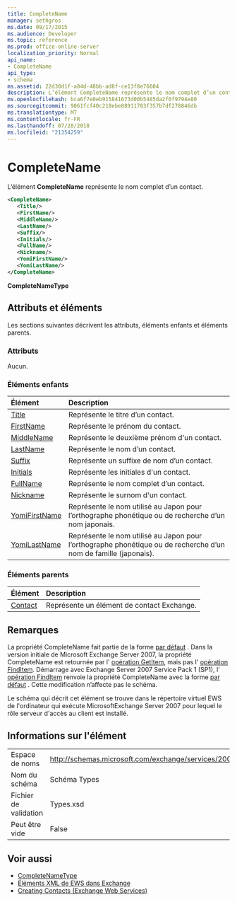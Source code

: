 ```yaml
---
title: CompleteName
manager: sethgros
ms.date: 09/17/2015
ms.audience: Developer
ms.topic: reference
ms.prod: office-online-server
localization_priority: Normal
api_name:
- CompleteName
api_type:
- schema
ms.assetid: 22d30d1f-a84d-48bb-ad8f-ce13f8e76604
description: L’élément CompleteName représente le nom complet d’un contact.
ms.openlocfilehash: bca6f7e0eb915841673d00b5485da2f0f9794e80
ms.sourcegitcommit: 9061fcf40c218ebe88911783f357b7df278846db
ms.translationtype: MT
ms.contentlocale: fr-FR
ms.lasthandoff: 07/28/2018
ms.locfileid: "21354259"
---
```

# <a name="completename"></a>CompleteName

L’élément **CompleteName** représente le nom complet d’un contact. 
  
```xml
<CompleteName>
   <Title/>
   <FirstName/>
   <MiddleName/>
   <LastName/>
   <Suffix/>
   <Initials/>
   <FullName/>
   <Nickname/>
   <YomiFirstName/>
   <YomiLastName/>
</CompleteName>
```

 **CompleteNameType**
## <a name="attributes-and-elements"></a>Attributs et éléments

Les sections suivantes décrivent les attributs, éléments enfants et éléments parents.
  
### <a name="attributes"></a>Attributs

Aucun.
  
### <a name="child-elements"></a>Éléments enfants

|**Élément**|**Description**|
|:-----|:-----|
|[Title](title.md) <br/> |Représente le titre d’un contact.  <br/> |
|[FirstName](firstname.md) <br/> |Représente le prénom du contact.  <br/> |
|[MiddleName](middlename.md) <br/> |Représente le deuxième prénom d'un contact.  <br/> |
|[LastName](lastname.md) <br/> |Représente le nom d’un contact.  <br/> |
|[Suffix](suffix.md) <br/> |Représente un suffixe de nom d’un contact.  <br/> |
|[Initials](initials.md) <br/> |Représente les initiales d'un contact.  <br/> |
|[FullName](fullname.md) <br/> |Représente le nom complet d’un contact.  <br/> |
|[Nickname](nickname.md) <br/> |Représente le surnom d'un contact.  <br/> |
|[YomiFirstName](yomifirstname.md) <br/> |Représente le nom utilisé au Japon pour l’orthographe phonétique ou de recherche d’un nom japonais.  <br/> |
|[YomiLastName](yomilastname.md) <br/> |Représente le nom utilisé au Japon pour l’orthographe phonétique ou de recherche d’un nom de famille (japonais).  <br/> |
   
### <a name="parent-elements"></a>Éléments parents

|**Élément**|**Description**|
|:-----|:-----|
|[Contact](contact.md) <br/> |Représente un élément de contact Exchange.  <br/> |
   
## <a name="remarks"></a>Remarques

La propriété CompleteName fait partie de la forme [par défaut](https://docs.microsoft.com/en-us/dotnet/api/exchangewebservices.defaultshapenamestype?view=exchange-ews-proxy) . Dans la version initiale de Microsoft Exchange Server 2007, la propriété CompleteName est retournée par l' [opération GetItem](getitem-operation.md), mais pas l' [opération FindItem](finditem-operation.md). Démarrage avec Exchange Server 2007 Service Pack 1 (SP1), l' [opération FindItem](finditem-operation.md) renvoie la propriété CompleteName avec la forme [par défaut](https://docs.microsoft.com/en-us/dotnet/api/exchangewebservices.defaultshapenamestype?view=exchange-ews-proxy) . Cette modification n’affecte pas le schéma. 
  
Le schéma qui décrit cet élément se trouve dans le répertoire virtuel EWS de l'ordinateur qui exécute MicrosoftExchange Server 2007 pour lequel le rôle serveur d'accès au client est installé.
  
## <a name="element-information"></a>Informations sur l'élément

|||
|:-----|:-----|
|Espace de noms  <br/> |http://schemas.microsoft.com/exchange/services/2006/types  <br/> |
|Nom du schéma  <br/> |Schéma Types  <br/> |
|Fichier de validation  <br/> |Types.xsd  <br/> |
|Peut être vide  <br/> |False  <br/> |
   
## <a name="see-also"></a>Voir aussi

- [CompleteNameType](https://msdn.microsoft.com/library/ExchangeWebServices.CompleteNameType.aspx)
- [Éléments XML de EWS dans Exchange](ews-xml-elements-in-exchange.md)
- [Creating Contacts (Exchange Web Services)](http://msdn.microsoft.com/library/4845917e-70d1-481c-bbd7-011ec6571789%28Office.15%29.aspx)

